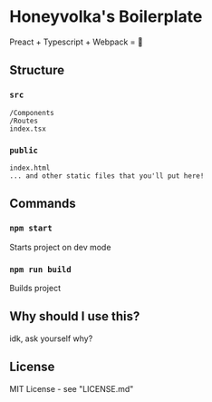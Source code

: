 # Honeyvolka's Boilerplate
Preact + Typescript + Webpack = 🤤

## Structure
### ```src```
```
/Components
/Routes
index.tsx
```
### ```public```
```
index.html
... and other static files that you'll put here!
```

## Commands
### ```npm start```
Starts project on dev mode
### ```npm run build```
Builds project

## Why should I use this?
idk, ask yourself why?

## License
MIT License - see "LICENSE.md"
